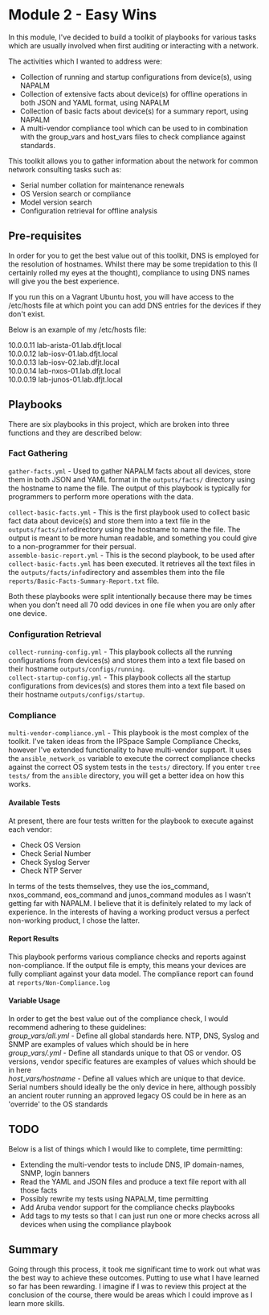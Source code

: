 # Module 2 - Easy Wins
In this module, I've decided to build a toolkit of playbooks for various tasks which are usually involved when first auditing or interacting with a network.

The activities which I wanted to address were:
- Collection of running and startup configurations from device(s), using NAPALM
- Collection of extensive facts about device(s) for offline operations in both JSON and YAML format, using NAPALM
- Collection of basic facts about device(s) for a summary report, using NAPALM
- A multi-vendor compliance tool which can be used to in combination with the group_vars and host_vars files to check compliance against standards.

This toolkit allows you to gather information about the network for common network consulting tasks such as:
- Serial number collation for maintenance renewals
- OS Version search or compliance
- Model version search
- Configuration retrieval for offline analysis

## Pre-requisites
In order for you to get the best value out of this toolkit, DNS is employed for the resolution of hostnames. Whilst there may be some trepidation to this (I certainly rolled my eyes at the thought), compliance to using DNS names will give you the best experience.

If you run this on a Vagrant Ubuntu host, you will have access to the /etc/hosts file at which point you can add DNS entries for the devices if they don't exist.

Below is an example of my /etc/hosts file:

10.0.0.11 lab-arista-01.lab.dfjt.local  
10.0.0.12 lab-iosv-01.lab.dfjt.local  
10.0.0.13 lab-iosv-02.lab.dfjt.local  
10.0.0.14 lab-nxos-01.lab.dfjt.local  
10.0.0.19 lab-junos-01.lab.dfjt.local  

## Playbooks
There are six playbooks in this project, which are broken into three functions and they are described below:

### Fact Gathering
`gather-facts.yml` - Used to gather NAPALM facts about all devices, store them in both JSON and YAML format in the `outputs/facts/` directory using the hostname to name the file. The output of this playbook is typically for programmers to perform more operations with the data.

`collect-basic-facts.yml` - This is the first playbook used to collect basic fact data about device(s) and store them into a text file in the `outputs/facts/info`directory using the hostname to name the file. The output is meant to be more human readable, and something you could give to a non-programmer for their persual.  
`assemble-basic-report.yml` - This is the second playbook, to be used after `collect-basic-facts.yml` has been executed. It retrieves all the text files in the `outputs/facts/info`directory and assembles them into the file `reports/Basic-Facts-Summary-Report.txt` file.

Both these playbooks were split intentionally because there may be times when you don't need all 70 odd devices in one file when you are only after one device.

### Configuration Retrieval
`collect-running-config.yml` - This playbook collects all the running configurations from devices(s) and stores them into a text file based on their hostname `outputs/configs/running`.  
`collect-startup-config.yml` - This playbook collects all the startup configurations from devices(s) and stores them into a text file based on their hostname `outputs/configs/startup`.  

### Compliance

`multi-vendor-compliance.yml` - This playbook is the most complex of the toolkit. I've taken ideas from the IPSpace Sample Compliance Checks, however I've extended functionality to have multi-vendor support. It uses the `ansible_network_os` variable to execute the correct compliance checks against the correct OS system tests in the `tests/` directory. If you enter `tree tests/` from the `ansible` directory, you will get a better idea on how this works.

#### Available Tests

At present, there are four tests written for the playbook to execute against each vendor:
- Check OS Version
- Check Serial Number
- Check Syslog Server
- Check NTP Server

In terms of the tests themselves, they use the ios_command, nxos_command, eos_command and junos_command modules as I wasn't getting far with NAPALM. I believe that it is definitely related to my lack of experience. In the interests of having a working product versus a perfect non-working product, I chose the latter.  

#### Report Results

This playbook performs various compliance checks and reports against non-compliance. If the output file is empty, this means your devices are fully compliant against your data model. The compliance report can found at `reports/Non-Compliance.log`

#### Variable Usage

In order to get the best value out of the compliance check, I would recommend adhering to these guidelines:    
_group_vars/all.yml_ - Define all global standards here. NTP, DNS, Syslog and SNMP are examples of values which should be in here  
_group_vars/<os>.yml_ - Define all standards unique to that OS or vendor. OS versions, vendor specific features are examples of values which should be in here  
_host_vars/hostname_ - Define all values which are unique to that device. Serial numbers should ideally be the only device in here, although possibly an ancient router running an approved legacy OS could be in here as an 'override' to the OS standards  

## TODO

Below is a list of things which I would like to complete, time permitting:
- Extending the multi-vendor tests to include DNS, IP domain-names, SNMP, login banners
- Read the YAML and JSON files and produce a text file report with all those facts
- Possibly rewrite my tests using NAPALM, time permitting
- Add Aruba vendor support for the compliance checks playbooks
- Add tags to my tests so that I can just run one or more checks across all devices when using the compliance playbook

## Summary

Going through this process, it took me significant time to work out what was the best way to achieve these outcomes. Putting to use what I have learned so far has been rewarding. I imagine if I was to review this project at the conclusion of the course, there would be areas which I could improve as I learn more skills.

